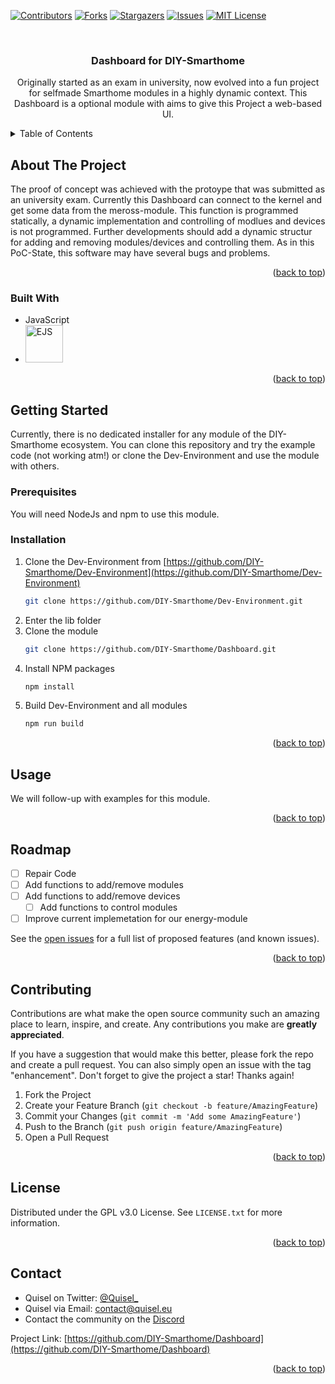 <!-- Improved compatibility of back to top link: See: https://github.com/othneildrew/Best-README-Template/pull/73 -->
<a name="readme-top"></a>

[![Contributors][contributors-shield]][contributors-url]
[![Forks][forks-shield]][forks-url]
[![Stargazers][stars-shield]][stars-url]
[![Issues][issues-shield]][issues-url]
[![MIT License][license-shield]][license-url]



<!-- PROJECT LOGO -->
<br />
<div align="center">
  <!--<a href="https://github.com/DIY-Smarthome/Dashboard">
    <img src="images/logo.png" alt="Logo" width="80" height="80">
  </a>-->

<h3 align="center">Dashboard for DIY-Smarthome</h3>
  <p align="center">
    Originally started as an exam in university, now evolved into a fun project for selfmade Smarthome modules in a highly dynamic context. This Dashboard is a optional module with aims to give this Project a web-based UI.
    <br />
    <!--<a href="https://github.com/DIY-Smarthome/Dashboard"><strong>Explore the docs »</strong></a>
    <br />
    <br />
    <a href="https://github.com/DIY-Smarthome/Dashboard">View Demo</a>
    ·
    <a href="https://github.com/DIY-Smarthome/Dashboard/issues">Report Bug</a>
    ·
    <a href="https://github.com/DIY-Smarthome/Dashboard/issues">Request Feature</a>-->
  </p>
</div>



<!-- TABLE OF CONTENTS -->
<details>
  <summary>Table of Contents</summary>
  <ol>
    <li>
      <a href="#about-the-project">About The Project</a>
      <ul>
        <li><a href="#built-with">Built With</a></li>
      </ul>
    </li>
    <li>
      <a href="#getting-started">Getting Started</a>
      <ul>
        <li><a href="#prerequisites">Prerequisites</a></li>
        <li><a href="#installation">Installation</a></li>
      </ul>
    </li>
    <li><a href="#usage">Usage</a></li>
    <li><a href="#roadmap">Roadmap</a></li>
    <li><a href="#contributing">Contributing</a></li>
    <li><a href="#license">License</a></li>
    <li><a href="#contact">Contact</a></li>
    <li><a href="#acknowledgments">Acknowledgments</a></li>
  </ol>
</details>



<!-- ABOUT THE PROJECT -->
## About The Project

<!--[![Product Name Screen Shot][product-screenshot]](https://example.com)-->

The proof of concept was achieved with the protoype that was submitted as an university exam.
Currently this Dashboard can connect to the kernel and get some data from the meross-module. 
This function is programmed statically, a dynamic implementation and controlling of modlues and devices is not programmed.
Further developments should add a dynamic structur for adding and removing modules/devices and controlling them.
As in this PoC-State, this software may have several bugs and problems.

<p align="right">(<a href="#readme-top">back to top</a>)</p>



### Built With

* JavaScript
* <img src="https://ejs.co/favicon.svg" width="60" alt="EJS">

<p align="right">(<a href="#readme-top">back to top</a>)</p>



<!-- GETTING STARTED -->
## Getting Started

Currently, there is no dedicated installer for any module of the DIY-Smarthome ecosystem. You can clone this repository and try the example code (not working atm!) or clone the Dev-Environment and use the module with others.

### Prerequisites

You will need NodeJs and npm to use this module.

### Installation

1. Clone the Dev-Environment from [https://github.com/DIY-Smarthome/Dev-Environment](https://github.com/DIY-Smarthome/Dev-Environment)
   ```sh
   git clone https://github.com/DIY-Smarthome/Dev-Environment.git
   ```
2. Enter the lib folder
3. Clone the module
    ```sh
   git clone https://github.com/DIY-Smarthome/Dashboard.git
   ```
4. Install NPM packages
   ```sh
   npm install
   ```
5. Build Dev-Environment and all modules
    ```sh
   npm run build
   ```

<p align="right">(<a href="#readme-top">back to top</a>)</p>



<!-- USAGE EXAMPLES -->
## Usage

We will follow-up with examples for this module.

<p align="right">(<a href="#readme-top">back to top</a>)</p>



<!-- ROADMAP -->
## Roadmap

- [ ] Repair Code
- [ ] Add functions to add/remove modules
- [ ] Add functions to add/remove devices
    - [ ] Add functions to control modules
- [ ] Improve current implemetation for our energy-module

See the [open issues](https://github.com/DIY-Smarthome/Dashboard/issues) for a full list of proposed features (and known issues).

<p align="right">(<a href="#readme-top">back to top</a>)</p>



<!-- CONTRIBUTING -->
## Contributing

Contributions are what make the open source community such an amazing place to learn, inspire, and create. Any contributions you make are **greatly appreciated**.

If you have a suggestion that would make this better, please fork the repo and create a pull request. You can also simply open an issue with the tag "enhancement".
Don't forget to give the project a star! Thanks again!

1. Fork the Project
2. Create your Feature Branch (`git checkout -b feature/AmazingFeature`)
3. Commit your Changes (`git commit -m 'Add some AmazingFeature'`)
4. Push to the Branch (`git push origin feature/AmazingFeature`)
5. Open a Pull Request

<p align="right">(<a href="#readme-top">back to top</a>)</p>



<!-- LICENSE -->
## License

Distributed under the GPL v3.0 License. See `LICENSE.txt` for more information.

<p align="right">(<a href="#readme-top">back to top</a>)</p>



<!-- CONTACT -->
## Contact

- Quisel on Twitter: [@Quisel_](https://twitter.com/@Quisel_)
- Quisel via Email: contact@quisel.eu
- Contact the community on the [Discord](https://discord.gg/dEekZny)

Project Link: [https://github.com/DIY-Smarthome/Dashboard](https://github.com/DIY-Smarthome/Dashboard)

<p align="right">(<a href="#readme-top">back to top</a>)</p>

<!-- MARKDOWN LINKS & IMAGES -->
<!-- https://www.markdownguide.org/basic-syntax/#reference-style-links -->
[contributors-shield]: https://img.shields.io/github/contributors/DIY-Smarthome/Dashboard.svg?style=for-the-badge
[contributors-url]: https://github.com/DIY-Smarthome/Dashboard/graphs/contributors
[forks-shield]: https://img.shields.io/github/forks/DIY-Smarthome/Dashboard.svg?style=for-the-badge
[forks-url]: https://github.com/DIY-Smarthome/Dashboard/network/members
[stars-shield]: https://img.shields.io/github/stars/DIY-Smarthome/Dashboard.svg?style=for-the-badge
[stars-url]: https://github.com/DIY-Smarthome/Dashboard/stargazers
[issues-shield]: https://img.shields.io/github/issues/DIY-Smarthome/Dashboard.svg?style=for-the-badge
[issues-url]: https://github.com/DIY-Smarthome/Dashboard/issues
[license-shield]: https://img.shields.io/github/license/DIY-Smarthome/Dashboard.svg?style=for-the-badge
[license-url]: https://github.com/DIY-Smarthome/Dashboard/blob/master/LICENSE.md
[TypeScript.org]: https://img.shields.io/badge/TypeScript-0769AD?style=for-the-badge&logo=typescript&logoColor=white
[TypeScript-url]: https://typescript.org
